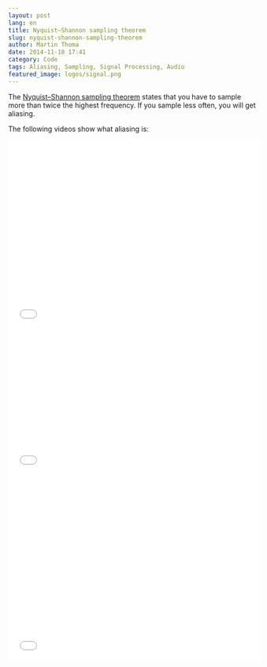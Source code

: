 ```yaml
---
layout: post
lang: en
title: Nyquist–Shannon sampling theorem
slug: nyquist-shannon-sampling-theorem
author: Martin Thoma
date: 2014-11-18 17:41
category: Code
tags: Aliasing, Sampling, Signal Processing, Audio
featured_image: logos/signal.png
---
```

The [Nyquist–Shannon sampling theorem](https://en.wikipedia.org/wiki/Nyquist%E2%80%93Shannon_sampling_theorem)
states that you have to sample more than twice the highest frequency.
If you sample less often, you will get aliasing.

The following videos show what aliasing is:

<iframe width="512" height="384" src="//www.youtube-nocookie.com/embed/Fy9dJgGCWZI" frameborder="0" allowfullscreen></iframe>

<iframe width="512" height="288" src="//www.youtube-nocookie.com/embed/A-19SxqZ8Qs" frameborder="0" allowfullscreen></iframe>

<iframe width="512" height="384" src="//www.youtube-nocookie.com/embed/tmzbFkzImQ4" frameborder="0" allowfullscreen></iframe>
